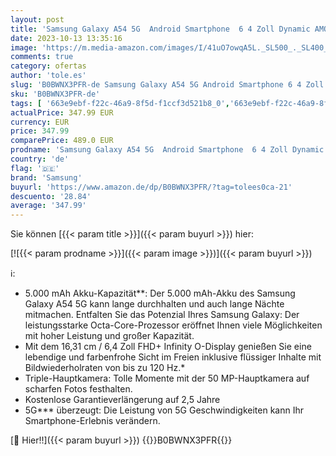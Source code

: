 ```yaml
---
layout: post
title: 'Samsung Galaxy A54 5G  Android Smartphone  6 4 Zoll Dynamic AMOLED Display  5.000 mAh Akku  128 GB/8 GB RAM Handy in Awesome Graphite inkl. 30 Monate Herstellergarantie [Exklusiv bei Amazon]'
date: 2023-10-13 13:35:16
image: 'https://m.media-amazon.com/images/I/41uO7owqA5L._SL500_._SL400_.jpg'
comments: true
category: ofertas
author: 'tole.es'
slug: 'B0BWNX3PFR-de Samsung Galaxy A54 5G Android Smartphone 6 4 Zoll Dynamic...'
sku: 'B0BWNX3PFR-de'
tags: [ '663e9ebf-f22c-46a9-8f5d-f1ccf3d521b8_0','663e9ebf-f22c-46a9-8f5d-f1ccf3d521b8_1301','663e9ebf-f22c-46a9-8f5d-f1ccf3d521b8_3601','663e9ebf-f22c-46a9-8f5d-f1ccf3d521b8_5701','Arborist Merchandising Root','Elektronik & Foto','Freenetmobile Aktion','Gratis Blau M SIM-Karte','Handys & Smartphones','Handys & Zubehör','Self Service','Simlockfreie Handys','Special Features Stores','Verkaufen Sie Ihr Mobiltelefon','samsung','🇩🇪', ]
actualPrice: 347.99 EUR
currency: EUR
price: 347.99
comparePrice: 489.0 EUR
prodname: 'Samsung Galaxy A54 5G  Android Smartphone  6 4 Zoll Dynamic AMOLED Display  5.000 mAh Akku  128 GB/8 GB RAM Handy in Awesome Graphite inkl. 30 Monate Herstellergarantie [Exklusiv bei Amazon]'
country: 'de'
flag: '🇩🇪'
brand: 'Samsung'
buyurl: 'https://www.amazon.de/dp/B0BWNX3PFR/?tag=tolees0ca-21'
descuento: '28.84'
average: '347.99'
---
```


Sie können [{{< param title >}}]({{< param buyurl >}}) hier:

[![{{< param prodname >}}]({{< param image >}})]({{< param buyurl >}})

ℹ️:

- 5.000 mAh Akku-Kapazität**: Der 5.000 mAh-Akku des Samsung Galaxy A54 5G kann lange durchhalten und auch lange Nächte mitmachen. Entfalten Sie das Potenzial Ihres Samsung Galaxy: Der leistungsstarke Octa-Core-Prozessor eröffnet Ihnen viele Möglichkeiten mit hoher Leistung und großer Kapazität.
- Mit dem 16,31 cm / 6,4 Zoll FHD+ Infinity O-Display genießen Sie eine lebendige und farbenfrohe Sicht im Freien inklusive flüssiger Inhalte mit Bildwiederholraten von bis zu 120 Hz.*
- Triple-Hauptkamera: Tolle Momente mit der 50 MP-Hauptkamera auf scharfen Fotos festhalten.
- Kostenlose Garantieverlängerung auf 2,5 Jahre
- 5G*** überzeugt: Die Leistung von 5G Geschwindigkeiten kann Ihr Smartphone-Erlebnis verändern.

[🛒 Hier!!]({{< param buyurl >}})
{{<world>}}B0BWNX3PFR{{</world>}}
